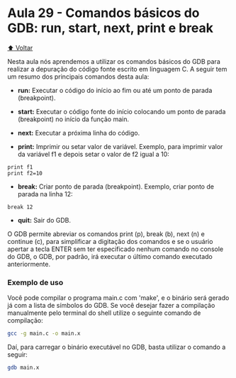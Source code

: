 # Aula 29 - Comandos básicos do GDB: run, start, next, print e break

[:arrow_up: Voltar](https://github.com/Geofisicando/C-orientado-a-testes#%C3%ADndice)

Nesta aula nós aprendemos a utilizar os comandos básicos do GDB para realizar a depuração do código fonte escrito em linguagem C. A seguir tem um resumo dos principais comandos desta aula:

* **run:** Executar o código do início ao fim ou até um ponto de parada (breakpoint).

* **start:** Executar o código fonte do início colocando um ponto de parada (breakpoint) no início da função main.

* **next:** Executar a próxima linha do código.

* **print:** Imprimir ou setar valor de variável. Exemplo, para imprimir valor da variável f1 e depois setar o valor de f2 igual a 10:

```
print f1
print f2=10
```

* **break:** Criar ponto de parada (breakpoint). Exemplo, criar ponto de parada na linha 12:

```
break 12
```

* **quit:** Sair do GDB.

O GDB permite abreviar os comandos print (p), break (b), next (n) e continue (c), para simplificar a digitação dos comandos e se o usuário apertar a tecla ENTER sem ter especificado nenhum comando no console do GDB, o GDB, por padrão, irá executar o último comando executado anteriormente.

### Exemplo de uso

Você pode compilar o programa main.c com 'make', e o binário será gerado já com a lista de símbolos do GDB. Se você desejar fazer a compilação manualmente pelo terminal do shell utilize o seguinte comando de compilação:

```sh
gcc -g main.c -o main.x
```

Daí, para carregar o binário executável no GDB, basta utilizar o comando a seguir:

```sh
gdb main.x
```
